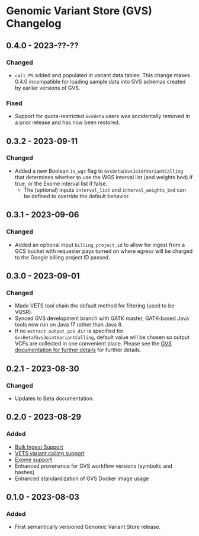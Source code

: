 # Genomic Variant Store (GVS) Changelog

## 0.4.0 - 2023-??-??

### Changed

- `call_PS` added and populated in variant data tables. This change makes 0.4.0 incompatible for loading sample data into GVS schemas created by earlier versions of GVS.

### Fixed

- Support for quota-restricted `GvsBeta` users was accidentally removed in a prior release and has now been restored.

## 0.3.2 - 2023-09-11

### Changed

- Added a new Boolean `is_wgs` flag to `GvsBeta`/`GvsJointVariantCalling` that determines whether to use the WGS interval list (and weights bed) if true, or the Exome interval list if false.
  - The (optional) inputs `interval_list` and `interval_weights_bed` can be defined to override the default behavior.

## 0.3.1 - 2023-09-06

### Changed

- Added an optional input `billing_project_id` to allow for ingest from a GCS bucket with requester pays turned on where egress will be charged to the Google billing project ID passed.

## 0.3.0 - 2023-09-01

### Changed

- Made VETS tool chain the default method for filtering (used to be VQSR).
- Synced GVS development branch with GATK master, GATK-based Java tools now run on Java 17 rather than Java 8.
- If no `extract_output_gcs_dir` is specified for `GvsBeta`/`GvsJointVariantCalling`, default value will be chosen so output VCFs are collected in one convenient place. Please see the [GVS documentation for further details](../beta_docs/gvs-overview.md#input-descriptions) for further details.

## 0.2.1 - 2023-08-30

### Changed

- Updates to Beta documentation.

## 0.2.0 - 2023-08-29

### Added

- [Bulk Ingest Support](./gvs-bulk-ingest-details.md)
- [VETS variant calling support](https://github.com/broadinstitute/gatk/blob/ah_var_store/scripts/variantstore/docs/release_notes/VETS_Release.pdf)
- [Exome support](./RUNNING_EXOMES_ON_GVS.md)
- Enhanced provenance for GVS workflow versions (symbolic and hashes)
- Enhanced standardization of GVS Docker image usage


## 0.1.0 - 2023-08-03

### Added

- First semantically versioned Genomic Variant Store release.
